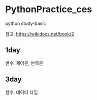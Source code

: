 # PythonPractice_ces
python study-basic

참고: <a>https://wikidocs.net/book/2</a>

## 1day
변수, 제어문, 반복문

## 3day
함수, 데이터 타입
